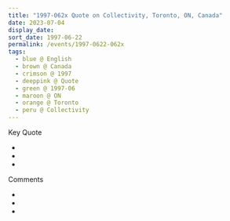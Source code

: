 ```yaml
---
title: "1997-062x Quote on Collectivity, Toronto, ON, Canada"
date: 2023-07-04
display_date: 
sort_date: 1997-06-22
permalink: /events/1997-0622-062x
tags:
  - blue @ English
  - brown @ Canada  
  - crimson @ 1997
  - deeppink @ Quote
  - green @ 1997-06
  - maroon @ ON
  - orange @ Toronto
  - peru @ Collectivity
---
```


<div class="main">
  <div class="wave-list">
    <div class="title">
      <div class="text" style="--color: green">
        Key Quote
      </div>
    </div>
    <ul class="list">
        <li class="item" data-color-BlanchedAlmond>
        </li>
        <li class="item" style="--color: Lavender">
        </li>
        <li class="item" style="--color: BlanchedAlmond">
        </li>
      </ul>
  </div>
</div>

<div class="main">
  <div class="wave-list">
    <div class="title">
      <div class="text" style="--color: green">
        Comments
      </div>
    </div>
    <ul class="list">
        <li class="item" data-color-Ivory>
        </li>
        <li class="item" style="--color: PaleTurquiose">
        </li>
        <li class="item" style="--color: Ivory">
        </li>
      </ul>
  </div>
</div>